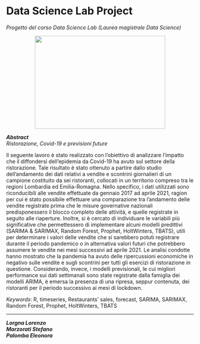 # Data Science Lab Project 
*Progetto del corso Data Science Lab (Laurea magistrale Data Science)*

<p align="center">
  <img width="350" height="250" src="https://cdn.analyticsvidhya.com/wp-content/uploads/2018/09/mts.jpg">
</p>

_**Abstract**_ <br />
*Ristorazione, Covid-19 e previsioni future*

Il seguente lavoro è stato realizzato con l’obiettivo di analizzare l’impatto che il diffondersi dell’epidemia da Covid-19 ha avuto sul settore 
della ristorazione. Tale risultato è stato ottenuto a partire dallo studio dell’andamento dei dati relativi a vendite e scontrini giornalieri di 
un campione costituito da sei ristoranti, collocati in un territorio compreso tra le regioni Lombardia ed Emilia-Romagna. Nello specifico, i dati 
utilizzati sono riconducibili alle vendite effettuate da gennaio 2017 ad aprile 2021, ragion per cui è  stato possibile effettuare una comparazione 
tra l’andamento delle vendite registrate prima che le misure governative nazionali predisponessero il blocco completo delle attività, e quelle 
registrate in seguito alle riaperture. Inoltre, si è cercato di individuare le variabili più significative che permettessero di implementare alcuni 
modelli predittivi (SARIMA & SARIMAX, Random Forest, Prophet, HoltWinters, TBATS), utili per determinare i valori delle vendite che si sarebbero 
potuti registrare durante il periodo pandemico o in alternativa valori futuri che potrebbero assumere le vendite nei mesi successivi ad aprile 2021. 
Le analisi condotte hanno mostrato che la pandemia ha avuto delle ripercussioni economiche in negativo sulle vendite e sugli scontrini per tutti gli 
esercizi di ristorazione in questione. Considerando, invece, i modelli previsionali, le cui migliori performance sui dati settimanali sono state 
registrate dalla famiglia dei modelli ARIMA, è emersa la presenza di una ripresa, seppur contenuta, dei ristoranti per il periodo successivo ai mesi 
di lockdown.

*Keywords*: R, timeseries, Restaurants’ sales, forecast, SARIMA, SARIMAX, Random Forest, Prophet, HoltWinters, TBATS

***

_**Lorgna Lorenzo**_ <br />
_**Marzorati Stefano**_ <br />
_**Palomba Eleonora**_
